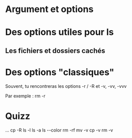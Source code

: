 # Argument et options

# Des options utiles pour ls

## Les fichiers et dossiers cachés


# Des options "classiques"

Souvent, tu rencontreras les options -r / -R et -v, -vv, -vvv

Par exemple : rm -r  

# Quizz

...
cp -R
ls -l
ls -a
ls --color
rm -rf
mv -v
cp -v
rm -v
